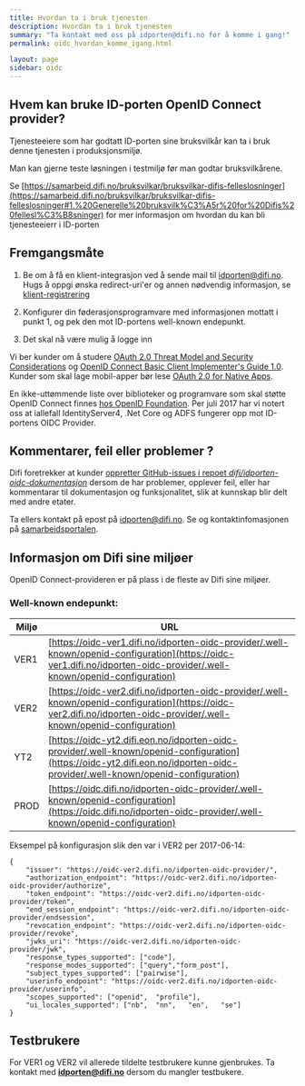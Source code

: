 ```yaml
---
title: Hvordan ta i bruk tjenesten
description: Hvordan ta i bruk tjenesten
summary: "Ta kontakt med oss på idporten@difi.no for å komme i gang!"
permalink: oidc_hvordan_komme_igang.html

layout: page
sidebar: oidc
---
```


## Hvem kan bruke ID-porten OpenID Connect provider?

Tjenesteeiere som har godtatt ID-porten sine bruksvilkår kan ta i bruk denne tjenesten i produksjonsmiljø.

Man kan gjerne teste løsningen i testmiljø før man godtar bruksvilkårene.

Se
[https://samarbeid.difi.no/bruksvilkar/bruksvilkar-difis-felleslosninger](https://samarbeid.difi.no/bruksvilkar/bruksvilkar-difis-felleslosninger#1.%20Generelle%20bruksvilk%C3%A5r%20for%20Difis%20fellesl%C3%B8sninger)
 for mer informasjon om hvordan du kan bli tjenesteeierr i ID-porten

## Fremgangsmåte
 1.  Be om å få en klient-integrasjon ved å sende mail til  idporten@difi.no.  Hugs å oppgi ønska redirect-uri'er og annen nødvendig informasjon, se [klient-registrering](oidc_func_clientreg.html)

 2. Konfigurer din føderasjonsprogramvare med informasjonen mottatt i punkt 1, og pek den mot ID-portens well-known endepunkt.
 3. Det skal nå være mulig å logge inn


Vi ber kunder om å studere [OAuth 2.0 Threat Model and Security Considerations](https://tools.ietf.org/html/rfc6819) og
[OpenID Connect Basic Client Implementer's Guide 1.0](https://openid.net/specs/openid-connect-basic-1_0.html).
Kunder som skal lage mobil-apper bør lese [OAuth 2.0 for Native Apps](https://tools.ietf.org/html/rfc8252).


En ikke-uttømmende liste over biblioteker og programvare som skal støtte OpenID Connect finnes [hos OpenID Foundation](http://openid.net/developers/certified/). Per juli 2017 har vi notert oss at iallefall IdentityServer4, .Net Core og ADFS fungerer opp mot ID-portens OIDC Provider.

## Kommentarer, feil eller problemer ?

Difi foretrekker at kunder [oppretter GitHub-issues i repoet *difi/idporten-oidc-dokumentasjon*](https://github.com/difi/idporten-oidc-dokumentasjon/issues) dersom de har problemer, opplever feil, eller har kommentarar til dokumentasjon og funksjonalitet, slik at kunnskap blir delt med andre etater.

Ta ellers kontakt på epost på idporten@difi.no.  Se og kontaktinfomasjonen på [samarbeidsportalen](https://samarbeid.difi.no/).

## Informasjon om Difi sine miljøer

OpenID Connect-provideren er på plass i de fleste av Difi sine miljøer.

### Well-known endepunkt:

|Miljø|URL|
|-|-|
|VER1|[https://oidc-ver1.difi.no/idporten-oidc-provider/.well-known/openid-configuration](https://oidc-ver1.difi.no/idporten-oidc-provider/.well-known/openid-configuration)|
|VER2|[https://oidc-ver2.difi.no/idporten-oidc-provider/.well-known/openid-configuration](https://oidc-ver2.difi.no/idporten-oidc-provider/.well-known/openid-configuration)|
|YT2|[https://oidc-yt2.difi.eon.no/idporten-oidc-provider/.well-known/openid-configuration](https://oidc-yt2.difi.eon.no/idporten-oidc-provider/.well-known/openid-configuration)|
|PROD|[https://oidc.difi.no/idporten-oidc-provider/.well-known/openid-configuration](https://oidc.difi.no/idporten-oidc-provider/.well-known/openid-configuration)|


Eksempel på konfigurasjon slik den var i VER2 per 2017-06-14:
```
{
	"issuer": "https://oidc-ver2.difi.no/idporten-oidc-provider/",
	"authorization_endpoint": "https://oidc-ver2.difi.no/idporten-oidc-provider/authorize",
	"token_endpoint": "https://oidc-ver2.difi.no/idporten-oidc-provider/token",
	"end_session_endpoint": "https://oidc-ver2.difi.no/idporten-oidc-provider/endsession",
	"revocation_endpoint": "https://oidc-ver2.difi.no/idporten-oidc-provider/revoke",
	"jwks_uri": "https://oidc-ver2.difi.no/idporten-oidc-provider/jwk",
	"response_types_supported": ["code"],
	"response_modes_supported": ["query","form_post"],
	"subject_types_supported": ["pairwise"],
	"userinfo_endpoint": "https://oidc-ver2.difi.no/idporten-oidc-provider/userinfo",
	"scopes_supported": ["openid",	"profile"],
	"ui_locales_supported": ["nb",	"nn",	"en",	"se"]
}
```



## Testbrukere

For VER1 og VER2 vil allerede tildelte testbrukere kunne gjenbrukes. Ta kontakt med **idporten@difi.no** dersom du mangler testbukere.
